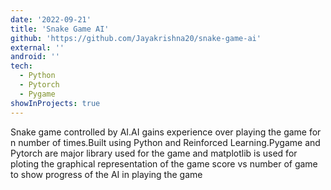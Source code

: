 ```yaml
---
date: '2022-09-21'
title: 'Snake Game AI'
github: 'https://github.com/Jayakrishna20/snake-game-ai'
external: ''
android: ''
tech:
  - Python
  - Pytorch
  - Pygame
showInProjects: true
---
```


Snake game controlled by AI.AI gains experience over playing the game for n number of times.Built using Python and Reinforced Learning.Pygame and Pytorch are major library used for the game and matplotlib is used for ploting the graphical representation of the game score vs number of game to show progress of the AI in playing the game
